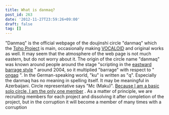 ```yaml
---
title: What is danmaq?
post_id: 263
date: '2012-11-27T23:59:26+09:00'
draft: false
tag: []
---
```


"Danmaq" is the official webpage of the doujinshi circle "danmaq" which the [Toho Project](http://www16.big.or.jp/%7Ezun/html/game.html) is main, occasionally making [VOCALOID](http://www.vocaloid.com/) and original works as well. It may seem that the atmosphere of the web page is not much eastern, but do not worry about it. The origin of the circle name "danmaq" was known around people around the stage "scripting in the [eastward barrage style](http://www.geocities.co.jp/SiliconValley-Oakland/9951/) " around 2004, so it multiplied "barrage" with respect to " [ongaq](http://www.ongaq.com/) ". In the German-speaking world, "ku" is written as "q". Especially the danmaq has no meaning in spelling itself. It may be meaningful in Azerbaijani. Circle representative says "Mc (Maku)". [Because I am a basic solo circle, I am the only one member](/tag/head) . As a matter of principle, we are recruiting members for each project and dissolving it after completion of the project, but in the corruption it will become a member of many times with a corruption